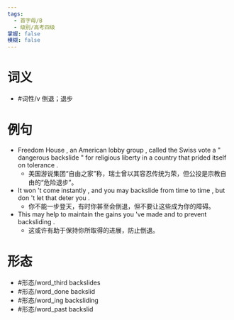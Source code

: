 ```yaml
---
tags:
  - 首字母/B
  - 级别/高考四级
掌握: false
模糊: false
---
```

# 词义
- #词性/v  倒退；退步
# 例句
- Freedom House , an American lobby group , called the Swiss vote a " dangerous backslide " for religious liberty in a country that prided itself on tolerance .
	- 美国游说集团“自由之家”称，瑞士曾以其容忍传统为荣，但公投是宗教自由的“危险退步”。
- It won 't come instantly , and you may backslide from time to time , but don 't let that deter you .
	- 你不能一步登天，有时你甚至会倒退，但不要让这些成为你的障碍。
- This may help to maintain the gains you 've made and to prevent backsliding .
	- 这或许有助于保持你所取得的进展，防止倒退。
# 形态
- #形态/word_third backslides
- #形态/word_done backslid
- #形态/word_ing backsliding
- #形态/word_past backslid
